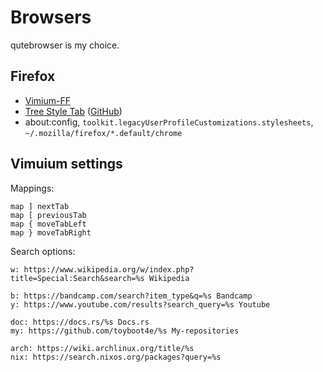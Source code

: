 # Browsers

qutebrowser is my choice.

## Firefox

- [Vimium-FF](https://addons.mozilla.org/ja/firefox/addon/vimium-ff/)
- [Tree Style Tab](https://addons.mozilla.org/ja/firefox/addon/tree-style-tab/) ([GitHub](https://github.com/piroor/treestyletab))
- about:config, `toolkit.legacyUserProfileCustomizations.stylesheets`, `~/.mozilla/firefox/*.default/chrome`

## Vimuium settings

Mappings:

```
map ] nextTab
map [ previousTab
map { moveTabLeft
map } moveTabRight
```

Search options:

```
w: https://www.wikipedia.org/w/index.php?title=Special:Search&search=%s Wikipedia

b: https://bandcamp.com/search?item_type&q=%s Bandcamp
y: https://www.youtube.com/results?search_query=%s Youtube

doc: https://docs.rs/%s Docs.rs
my: https://github.com/toyboot4e/%s My-repositories

arch: https://wiki.archlinux.org/title/%s
nix: https://search.nixos.org/packages?query=%s
```

